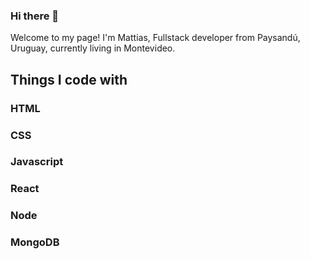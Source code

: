 ### Hi there 👋

Welcome to my page!
I'm Mattias, Fullstack developer from Paysandú, Uruguay, currently living in  Montevideo.

## Things I code with

### HTML
### CSS
### Javascript
### React
### Node
### MongoDB
